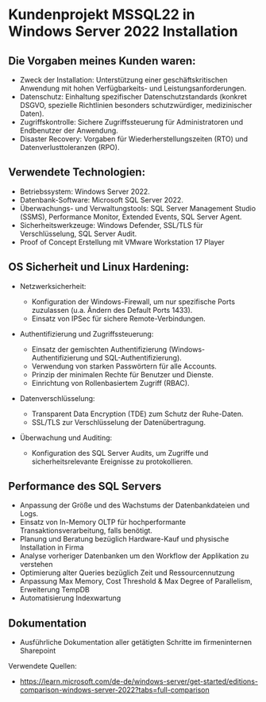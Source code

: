 # Kundenprojekt MSSQL22 in Windows Server 2022 Installation

## Die Vorgaben meines Kunden waren: 
- Zweck der Installation: Unterstützung einer geschäftskritischen Anwendung mit hohen Verfügbarkeits- und Leistungsanforderungen.
- Datenschutz: Einhaltung spezifischer Datenschutzstandards (konkret DSGVO, spezielle Richtlinien besonders schutzwürdiger, medizinischer Daten).
- Zugriffskontrolle: Sichere Zugriffssteuerung für Administratoren und Endbenutzer der Anwendung.
- Disaster Recovery: Vorgaben für Wiederherstellungszeiten (RTO) und Datenverlusttoleranzen (RPO).

## Verwendete Technologien:
- Betriebssystem: Windows Server 2022.
- Datenbank-Software: Microsoft SQL Server 2022.
- Überwachungs- und Verwaltungstools: SQL Server Management Studio (SSMS), Performance Monitor, Extended Events, SQL Server Agent.
- Sicherheitswerkzeuge: Windows Defender, SSL/TLS für Verschlüsselung, SQL Server Audit.
- Proof of Concept Erstellung mit VMware Workstation 17 Player

## OS Sicherheit und Linux Hardening:
- Netzwerksicherheit:
  - Konfiguration der Windows-Firewall, um nur spezifische Ports zuzulassen (u.a. Ändern des Default Ports 1433).
  - Einsatz von IPSec für sichere Remote-Verbindungen.
    
- Authentifizierung und Zugriffssteuerung:
  - Einsatz der gemischten Authentifizierung (Windows-Authentifizierung und SQL-Authentifizierung).
  - Verwendung von starken Passwörtern für alle Accounts.
  - Prinzip der minimalen Rechte für Benutzer und Dienste.
  - Einrichtung von Rollenbasiertem Zugriff (RBAC).
 
- Datenverschlüsselung:
  - Transparent Data Encryption (TDE) zum Schutz der Ruhe-Daten.
  - SSL/TLS zur Verschlüsselung der Datenübertragung.

- Überwachung und Auditing:
  - Konfiguration des SQL Server Audits, um Zugriffe und sicherheitsrelevante Ereignisse zu protokollieren.

## Performance des SQL Servers
- Anpassung der Größe und des Wachstums der Datenbankdateien und Logs.
- Einsatz von In-Memory OLTP für hochperformante Transaktionsverarbeitung, falls benötigt.
- Planung und Beratung bezüglich Hardware-Kauf und physische Installation in Firma
- Analyse vorheriger Datenbanken um den Workflow der Applikation zu verstehen
- Optimierung alter Queries bezüglich Zeit und Ressourcennutzung
- Anpassung Max Memory, Cost Threshold & Max Degree of Parallelism, Erweiterung TempDB
- Automatisierung Indexwartung



## Dokumentation
- Ausführliche Dokumentation aller getätigten Schritte im firmeninternen Sharepoint














Verwendete Quellen:
- https://learn.microsoft.com/de-de/windows-server/get-started/editions-comparison-windows-server-2022?tabs=full-comparison
